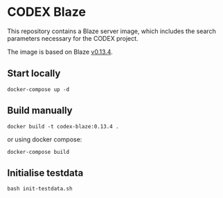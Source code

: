 # CODEX Blaze

This repository contains a Blaze server image, which includes the search parameters necessary for the CODEX project.

The image is based on Blaze [v0.13.4](https://github.com/samply/blaze/releases/tag/v0.13.4).

## Start locally

`docker-compose up -d`

## Build manually

`docker build -t codex-blaze:0.13.4 .`

or using docker compose:

`docker-compose build`

## Initialise testdata

`bash init-testdata.sh`
